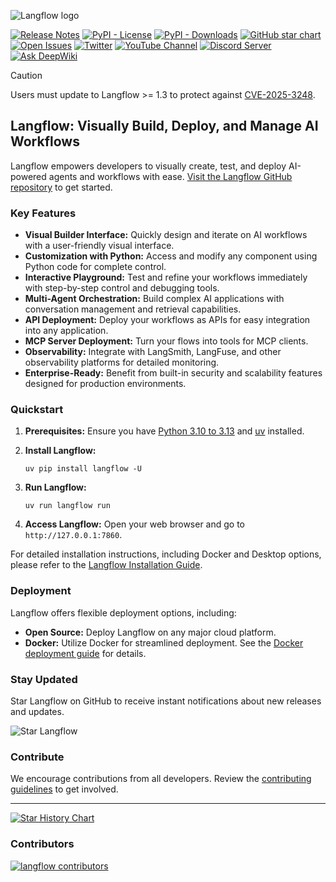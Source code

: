 ![Langflow logo](./docs/static/img/langflow-logo-color-black-solid.svg)

[![Release Notes](https://img.shields.io/github/release/langflow-ai/langflow?style=flat-square)](https://github.com/langflow-ai/langflow/releases)
[![PyPI - License](https://img.shields.io/badge/license-MIT-orange)](https://opensource.org/licenses/MIT)
[![PyPI - Downloads](https://img.shields.io/pypi/dm/langflow?style=flat-square)](https://pypistats.org/packages/langflow)
[![GitHub star chart](https://img.shields.io/github/stars/langflow-ai/langflow?style=flat-square)](https://star-history.com/#langflow-ai/langflow)
[![Open Issues](https://img.shields.io/github/issues-raw/langflow-ai/langflow?style=flat-square)](https://github.com/langflow-ai/langflow/issues)
[![Twitter](https://img.shields.io/twitter/url/https/twitter.com/langflow-ai.svg?style=social&label=Follow%20%40Langflow)](https://twitter.com/langflow_ai)
[![YouTube Channel](https://img.shields.io/youtube/channel/subscribers/UCn2bInQrjdDYKEEmbpwblLQ?label=Subscribe)](https://www.youtube.com/@Langflow)
[![Discord Server](https://img.shields.io/discord/1116803230643527710?logo=discord&style=social&label=Join)](https://discord.gg/EqksyE2EX9)
[![Ask DeepWiki](https://deepwiki.com/badge.svg)](https://deepwiki.com/langflow-ai/langflow)

> [!CAUTION]
> Users must update to Langflow >= 1.3 to protect against [CVE-2025-3248](https://nvd.nist.gov/vuln/detail/CVE-2025-3248).

## Langflow: Visually Build, Deploy, and Manage AI Workflows

Langflow empowers developers to visually create, test, and deploy AI-powered agents and workflows with ease. [Visit the Langflow GitHub repository](https://github.com/langflow-ai/langflow) to get started.

### Key Features

*   **Visual Builder Interface:** Quickly design and iterate on AI workflows with a user-friendly visual interface.
*   **Customization with Python:** Access and modify any component using Python code for complete control.
*   **Interactive Playground:** Test and refine your workflows immediately with step-by-step control and debugging tools.
*   **Multi-Agent Orchestration:** Build complex AI applications with conversation management and retrieval capabilities.
*   **API Deployment:** Deploy your workflows as APIs for easy integration into any application.
*   **MCP Server Deployment:** Turn your flows into tools for MCP clients.
*   **Observability:** Integrate with LangSmith, LangFuse, and other observability platforms for detailed monitoring.
*   **Enterprise-Ready:** Benefit from built-in security and scalability features designed for production environments.

### Quickstart

1.  **Prerequisites:** Ensure you have [Python 3.10 to 3.13](https://www.python.org/downloads/release/python-3100/) and [uv](https://docs.astral.sh/uv/getting-started/installation/) installed.
2.  **Install Langflow:**

    ```shell
    uv pip install langflow -U
    ```

3.  **Run Langflow:**

    ```shell
    uv run langflow run
    ```

4.  **Access Langflow:** Open your web browser and go to `http://127.0.0.1:7860`.

For detailed installation instructions, including Docker and Desktop options, please refer to the [Langflow Installation Guide](https://docs.langflow.org/get-started-installation).

### Deployment

Langflow offers flexible deployment options, including:

*   **Open Source:** Deploy Langflow on any major cloud platform.
*   **Docker:** Utilize Docker for streamlined deployment. See the [Docker deployment guide](https://docs.langflow.org/deployment-docker) for details.

### Stay Updated

Star Langflow on GitHub to receive instant notifications about new releases and updates.

![Star Langflow](https://github.com/user-attachments/assets/03168b17-a11d-4b2a-b0f7-c1cce69e5a2c)

### Contribute

We encourage contributions from all developers.  Review the [contributing guidelines](./CONTRIBUTING.md) to get involved.

---

[![Star History Chart](https://api.star-history.com/svg?repos=langflow-ai/langflow&type=Timeline)](https://star-history.com/#langflow-ai/langflow&Date)

### Contributors

[![langflow contributors](https://contrib.rocks/image?repo=langflow-ai/langflow)](https://github.com/langflow-ai/langflow/graphs/contributors)